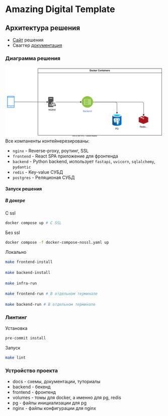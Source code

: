 # Amazing Digital Template


## Архитектура решения
- [Сайт](locahost) решения
- Сваггер [документация](locahost/api/docs)

### Диаграмма решения
![arch](docs/arch.drawio.svg)
Все компаненты контейнерезированы:
- `nginx` - Reverse-proxy, роутинг, SSL
- `frontend` - React SPA приложение для фронтенда
- `backend` - Python backend, использует `fastapi`, `uvicorn`, `sqlalchemy`, `pydantic`
- `redis` - Key-value СУБД
- `postgres` - Реляционая СУБД

#### Запуск решения
##### В докере
C ssl
```sh
docker compose up # С SSL
```
Без ssl
```sh
docker compose -f docker-compose-nossl.yaml up
```
Локально
```sh
make frontend-install

make backend-install

make infra-run

make frontend-run # В отдельном терминале

make backend-run # В отдельном терминале
```

### Линтинг
Установка
```bash
pre-commit install
```
Запуск
```bash
make lint
```

### Устройство проекта
- docs - схемы, документации, туториалы
- backend - бекенд
- frontend - фронтенд
- volumes - томы для docker, а именно для pg, redis
- pg - файлы инициализации для pg
- nginx - файлы конфигурации для nginx
